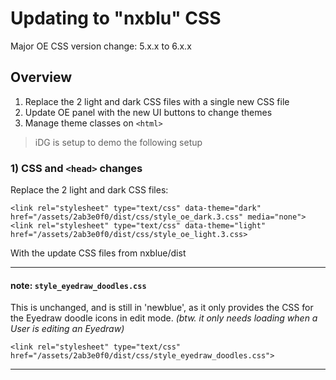 # Updating to "nxblu" CSS

Major OE CSS version change: 5.x.x to 6.x.x

## Overview

1. Replace the 2 light and dark CSS files with a single new CSS file
2. Update OE panel with the new UI buttons to change themes
3. Manage theme classes on `<html>`

> iDG is setup to demo the following setup

### 1) CSS and `<head>` changes

Replace the 2 light and dark CSS files:

```
<link rel="stylesheet" type="text/css" data-theme="dark" href="/assets/2ab3e0f0/dist/css/style_oe_dark.3.css" media="none">
<link rel="stylesheet" type="text/css" data-theme="light" href="/assets/2ab3e0f0/dist/css/style_oe_light.3.css>
```

With the update CSS files from nxblue/dist



---
#### note: `style_eyedraw_doodles.css`

This is unchanged, and is still in 'newblue', as it only provides the CSS for the Eyedraw doodle icons in edit mode. _(btw. it only needs loading when a User is editing an Eyedraw)_


`<link rel="stylesheet" type="text/css" href="/assets/2ab3e0f0/dist/css/style_eyedraw_doodles.css">`

---






